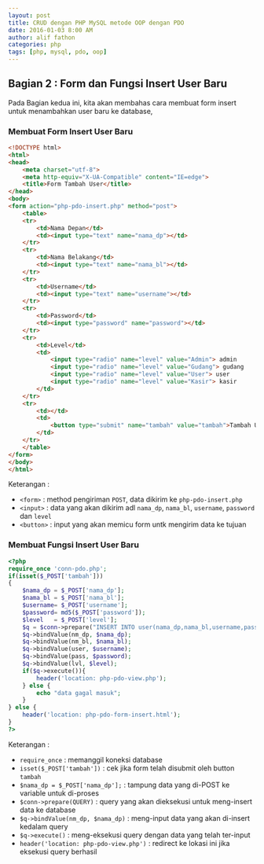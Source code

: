 ```yaml
---
layout: post
title: CRUD dengan PHP MySQL metode OOP dengan PDO
date: 2016-01-03 8:00 AM
author: alif fathon
categories: php
tags: [php, mysql, pdo, oop]
---
```


## Bagian 2 : Form dan Fungsi Insert User Baru ##

Pada Bagian kedua ini, kita akan membahas cara membuat form insert untuk menambahkan user baru ke database,

<!--more-->

### Membuat Form Insert User Baru ###

```html
<!DOCTYPE html>
<html>
<head>
	<meta charset="utf-8">
	<meta http-equiv="X-UA-Compatible" content="IE=edge">
	<title>Form Tambah User</title>
</head>
<body>
<form action="php-pdo-insert.php" method="post">
	<table>
	<tr>
		<td>Nama Depan</td>
		<td><input type="text" name="nama_dp"></td>
	</tr>
	<tr>
		<td>Nama Belakang</td>
		<td><input type="text" name="nama_bl"></td>
	</tr>
	<tr>
		<td>Username</td>
		<td><input type="text" name="username"></td>
	</tr>
	<tr>
		<td>Password</td>
		<td><input type="password" name="password"></td>
	</tr>
	<tr>
		<td>Level</td>
		<td>
			<input type="radio" name="level" value="Admin"> admin
			<input type="radio" name="level" value="Gudang"> gudang
			<input type="radio" name="level" value="User"> user
			<input type="radio" name="level" value="Kasir"> kasir
		</td>
	</tr>
	<tr>
		<td></td>
		<td>
			<button type="submit" name="tambah" value="tambah">Tambah User</button>
		</td>
	</tr>
	</table>
</form>
</body>
</html>
```

Keterangan :

  - `<form>`   : method pengiriman `POST`, data dikirim ke `php-pdo-insert.php`
  - `<input>`  : data yang akan dikirim adl `nama_dp`, `nama_bl`, `username`, `password` dan `level`
  - `<button>` : input yang akan memicu form untk mengirim data ke tujuan


### Membuat Fungsi Insert User Baru ###

```php
<?php
require_once 'conn-pdo.php';
if(isset($_POST['tambah']))
{
	$nama_dp = $_POST['nama_dp'];
	$nama_bl = $_POST['nama_bl'];
	$username= $_POST['username'];
	$password= md5($_POST['password']);
	$level	 = $_POST['level'];
	$q = $conn->prepare("INSERT INTO user(nama_dp,nama_bl,username,password,level) VALUES(:nm_dp,:nm_bl,:user,:pass,:lvl)");
	$q->bindValue(nm_dp, $nama_dp);
	$q->bindValue(nm_bl, $nama_bl);
	$q->bindValue(user, $username);
	$q->bindValue(pass, $password);
	$q->bindValue(lvl, $level);
	if($q->execute()){
		header('location: php-pdo-view.php');
	} else {
		echo "data gagal masuk";
	}
} else {
	header('location: php-pdo-form-insert.html');
}
?>
```

Keterangan :

  - `require_once` : memanggil koneksi database
  - `isset($_POST['tambah'])` : cek jika form telah disubmit oleh button `tambah`
  - `$nama_dp = $_POST['nama_dp'];` : tampung data yang di-POST ke variable untuk di-proses
  - `$conn->prepare(QUERY)` : query yang akan dieksekusi untuk meng-insert data ke database
  - `$q->bindValue(nm_dp, $nama_dp)` : meng-input data yang akan di-insert kedalam query
  - `$q->execute()` : meng-eksekusi query dengan data yang telah ter-input
  - `header('location: php-pdo-view.php')` : redirect ke lokasi ini jika eksekusi query berhasil
